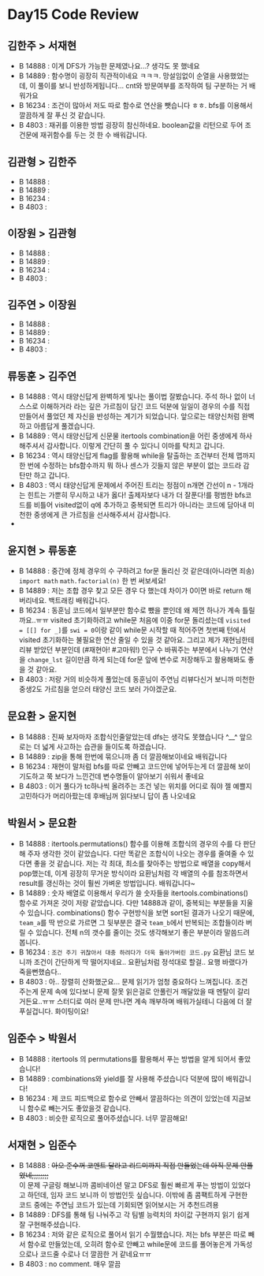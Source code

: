 # Day15 Code Review

## 김한주 > 서재현
- B 14888 : 이게 DFS가 가능한 문제였나요...? 생각도 못 했네요 
- B 14889 : 함수명이 굉장히 직관적이네요 ㅋㅋㅋ. 망설임없이 순열을 사용했었는데, 이 풀이를 보니 반성하게됩니다... cnt와 방문여부를 조작하여 팀 구분하는 거 배워가요
- B 16234 : 조건이 많아서 저도 따로 함수로 연산을 뺏습니다 ㅎㅎ. bfs를 이용해서 깔끔하게 잘 푸신 것 같습니다.
- B 4803  : 재귀를 이용한 방법 굉장히 참신하네요. boolean값을 리턴으로 두어 조건문에 재귀함수를 두는 것 한 수 배워갑니다.

## 김관형 > 김한주
- B 14888 :
- B 14889 : 
- B 16234 : 
- B 4803  :

## 이장원 > 김관형
- B 14888 :
- B 14889 : 
- B 16234 : 
- B 4803  :

## 김주연 > 이장원
- B 14888 :
- B 14889 : 
- B 16234 : 
- B 4803  :

## 류동훈 > 김주연
- B 14888 : 역시 태양신답게 완벽하게 빛나는 풀이법 잘봤습니다. 주석 하나 없이 너 스스로 이해하거라 라는 깊은 가르침이 담긴 코드 덕분에 일일이 경우의 수를 직접만들어서 풀었던 제 자신을 반성하는 계기가 되었습니다. 앞으로는 태양신처럼 완벽하고 아름답게 풀겠습니다.
- B 14889 : 역시 태양신답게 신문물 itertools combination을 어린 중생에게 하사해주셔서 감사합니다. 이렇게 간단히 풀 수 있다니 이마를 탁치고 갑니다.
- B 16234 : 역시 태양신답게 flag를 활용해 while을 탈출하는 조건부터 전체 맵까지 한 번에 수정하는 bfs함수까지 뭐 하나 센스가 깃들지 않은 부분이 없는 코드라 감탄만 하고 갑니다.
- B 4803  : 역시 태양신답게 문제에서 주어진 트리는 정점이 n개면 간선이 n - 1개라는 힌트는 가뿐히 무시하고 내가 옳다! 출제자보다 내가 더 잘푼다!를 펑범한 bfs코드를 비틀어 visited없이 q에 추가하고 중복되면 트리가 아니라는 코드에 담아내 미천한 중생에게 큰 가르침을 선사해주셔서 감사합니다.
- 
## 윤지현 > 류동훈
- B 14888 : 중간에 정체 경우의 수 구하려고 for문 돌리신 것 같은데(아니라면 죄송) `import math` `math.factorial(n)` 한 번 써보세요!
- B 14889 : 저는 조합 경우 찾고 모든 경우 다 했는데 차이가 0이면 바로 return 해버리네요. 백트래킹 배워갑니다.
- B 16234 : 동훈님 코드에서 일부분만 함수로 뺐을 뿐인데 왜 제껀 하나가 계속 틀릴까요..ㅠㅠ visited 초기화하려고 while문 처음에 이중 for문 돌리셨는데 `visited = [[] for _]`를 `swi = 0`이랑 같이 while문 시작할 때 적어주면 첫번째 턴에서 visited 초기화하는 불필요한 연산 줄일 수 있을 것 같아요. 그리고 제가 재현님한테 리뷰 받았던 부분인데 (#재현아! #고마워!) 인구 수 바꿔주는 부분에서 나누기 연산을 `change_lst` 길이만큼 하게 되는데 for문 앞에 변수로 저장해두고 활용해봐도 좋을 것 같아요.
- B 4803  : 저랑 거의 비슷하게 풀었는데 동훈님이 주연님 리뷰다신거 보니까 미천한 중생2도 가르침을 얻으러 태양신 코드 보러 가야겠군요.

## 문요환 > 윤지현
- B 14888 : 진짜 보자마자 조합식인줄알았는데 dfs는 생각도 못했습니다 ^__^ 앞으로는 더 넓게 사고하는 습관을 들이도록 하겠습니다.
- B 14889 : zip을 통해 한번에 묶으니까 좀 더 깔끔해보이네요 배워갑니다
- B 16234 : 재현이 말처럼 bfs를 따로 안빼고 코드안에 넣어두는게 더 깔끔해 보이기도하고 쭉 보다가 느낀건데 변수명들이 알아보기 쉬워서 좋네요
- B 4803  : 이거 풀다가 tc하나씩 올려주는 조건 넣는 위치를 어디로 줘야 젤 예쁠지 고민하다가 머리아팠는데 후배님꺼 읽다보니 답이 좀 나오네요 

## 박원서 > 문요환
- B 14888 : itertools.permutations() 함수를 이용해 조합식의 경우의 수를 다 판단해 주자 생각한 것이 같았습니다. 다만 똑같은 조합식이 나오는 경우를 줄여줄 수 있다면 좋을 것 같습니다. 저는 각 최대, 최소를 찾아주는 방법으로 배열을 copy해서 pop했는데, 이게 굉장히 무거운 방식이라 요환님처럼 각 배열의 수를 참조하면서 result를 갱신하는 것이 훨씬 가벼운 방법입니다. 배워갑니다~
- B 14889 : 숫자 배열로 이용해서 우리가 쓸 숫자들을 itertools.combinations() 함수로 가져온 것이 저랑 같았습니다. 다만 14888과 같이, 중복되는 부분들을 지울 수 있습니다. combinations() 함수 구현방식을 보면 sort된 결과가 나오기 때문에, `team_a`를 딱 반으로 가르면 그 뒷부분은 결국 `team_b`에서 반복되는 조합들이라 버릴 수 있습니다. 전체 n의 갯수를 줄이는 것도 생각해보기 좋은 부분이라 말씀드려봅니다.
- B 16234 : `조건 주기 귀찮아서 대충 하려다가 더욱 돌아가버린 코드.py` 요환님 코드 보니까 조건이 간단하게 딱 떨어지네요.. 요환님처럼 정석대로 할걸.. 요행 바랬다가 죽을뻔했슴다..
- B 4803  : 아.. 장렬히 산화했군요... 문제 읽기가 엄청 중요하다 느껴집니다. 조건 주는게 문제 속에 있다보니 문제 잘못 읽은걸로 안풀린거 깨달았을 때 멘탈이 갈리거든요..ㅠㅠ 스터디로 여러 문제 만나면 계속 깨부하며 배워가실테니 다음에 더 잘 푸실겁니다. 화이팅이요!

## 임준수 > 박원서
- B 14888 : itertools 의 permutations를 활용해서 푸는 방법을 알게 되어서 좋았습니다!
- B 14889 : combinations와 yield를 잘 사용해 주셨습니다 덕분에 많이 배워갑니다!
- B 16234 : 제 코드 피드백으로 함수로 안빼서 깔끔하다는 의견이 있었는데 지금보니 함수로 빼는거도 좋았을것 같습니다.
- B 4803  : 비슷한 로직으로 풀어주셨습니다. 너무 깔끔해요!

## 서재현 > 임준수
- B 14888 : ~~아오 준수꺼 코멘트 달라고 리드미까지 직접 만들었는데 아직 문제 안풀었네;;;;;;;;~~  
이 문제 구글링 해보니까 콤비네이션 말고 DFS로 훨씬 빠르게 푸는 방법이 있었다고 하던데, 임자 코드 보니까 이 방법인듯 싶습니다. 이밖에 좀 콤팩트하게 구현한 코드 중에는 주연님 코드가 있는데 기회되면 읽어보시는 거 추천드려용
- B 14889 : DFS를 통해 팀 나눠주고 각 팀별 능력치의 차이값 구현까지 읽기 쉽게 잘 구현해주셨습니다.
- B 16234 : 저와 같은 로직으로 풀어서 읽기 수월했습니다. 저는 bfs 부분은 따로 빼서 함수로 만들었는데, 오히려 함수로 안빼고 while문에 코드를 풀어놓은게 가독성으로나 코드줄 수로나 더 깔끔한 거 같네요ㅠㅠ
- B 4803  : no comment. 매우 깔끔
